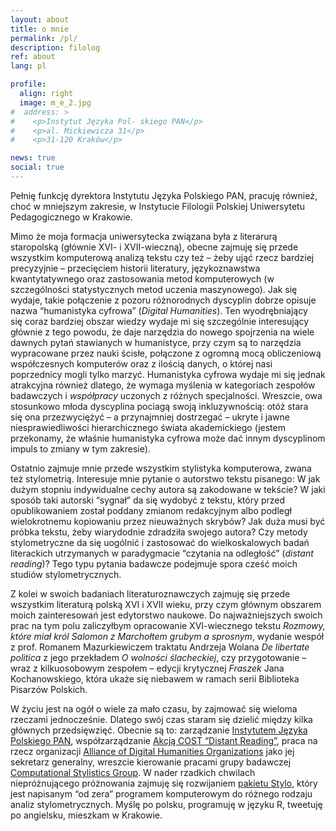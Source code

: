 ```yaml
---
layout: about
title: o mnie
permalink: /pl/
description: filolog
ref: about
lang: pl

profile:
  align: right
  image: m_e_2.jpg
#  address: >
#    <p>Instytut Języka Pol- skiego PAN</p>
#    <p>al. Mickiewicza 31</p>
#    <p>31-120 Kraków</p>

news: true
social: true
---
```



Pełnię funkcję dyrektora Instytutu Języka Polskiego PAN, pracuję również, choć w mniejszym zakresie, w Instytucie Filologii Polskiej Uniwersytetu Pedagogicznego w Krakowie.

Mimo że moja formacja uniwersytecka związana była z literarurą staropolską (głównie XVI- i XVII-wieczną), obecne zajmuję się przede wszystkim komputerową analizą tekstu czy też – żeby ująć rzecz bardziej precyzyjnie – przecięciem historii literatury, językoznawstwa kwantytatywnego oraz zastosowania metod komputerowych (w szczególności statystycznych metod uczenia maszynowego). Jak się wydaje, takie połączenie z pozoru różnorodnych dyscyplin dobrze opisuje nazwa “humanistyka cyfrowa” (_Digital Humanities_). Ten wyodrębniający się coraz bardziej obszar wiedzy wydaje mi się szczególnie interesujący głównie z tego powodu, że daje narzędzia do nowego spojrzenia na wiele dawnych pytań stawianych w humanistyce, przy czym są to narzędzia wypracowane przez nauki ścisłe, połączone z ogromną mocą obliczeniową współczesnych komputerów oraz z ilością danych, o której nasi poprzednicy mogli tylko marzyć. Humanistyka cyfrowa wydaje mi się jednak atrakcyjna również dlatego, że wymaga myślenia w kategoriach zespołów badawczych i _współpracy_ uczonych z różnych specjalności. Wreszcie, owa stosunkowo młoda dyscyplina pociagą swoją inkluzywnością: otóż stara się ona przezwyciężyć – a przynajmniej dostrzegać – ukryte i jawne niesprawiedliwości hierarchicznego świata akademickiego (jestem przekonamy, że właśnie humanistyka cyfrowa może dać innym dyscyplinom impuls to zmiany w tym zakresie).

Ostatnio zajmuje mnie przede wszystkim stylistyka komputerowa, zwana też stylometrią. Interesuje mnie pytanie o autorstwo tekstu pisanego: W jak dużym stopniu indywidualne cechy autora są zakodowane w tekście? W jaki sposób taki autorski “sygnał” da się wydobyć z tekstu, który przed opublikowaniem został poddany zmianom redakcyjnym albo podległ wielokrotnemu kopiowaniu przez nieuważnych skrybów? Jak duża musi być próbka tekstu, żeby wiarydodnie zdradziła swojego autora? Czy metody stylometryczne da się uogólnić i zastosować do wielkoskalowych badań literackich utrzymanych w paradygmacie “czytania na odległość” (_distant reading_)? Tego typu pytania badawcze podejmuje spora cześć moich studiów stylometrycznych.

Z kolei w swoich badaniach literaturoznawczych zajmuję się przede wszystkim literaturą polską XVI i XVII wieku, przy czym głównym obszarem moich zainteresowań jest edytorstwo naukowe. Do najważniejszych swoich prac na tym polu zaliczyłbym opracowanie XVI-wiecznego tekstu _Rozmowy, które miał król Salomon z Marchołtem grubym a sprosnym_, wydanie wespół z prof. Romanem Mazurkiewiczem traktatu Andrzeja Wolana _De libertate politica_ z jego przekładem _O wolności ślacheckiej_, czy przygotowanie – wraz z kilkuosobowym zespołem – edycji krytycznej _Fraszek_ Jana Kochanowskiego, która ukaże się niebawem w ramach serii Biblioteka Pisarzów Polskich.

W życiu jest na ogół o wiele za mało czasu, by zajmować się wieloma rzeczami jednocześnie. Dlatego swój czas staram się dzielić między kilka głównych przedsięwzięć. Obecnie są to: zarządzanie [Instytutem Języka Polskiego PAN](https://ijp.pan.pl/), współzarządzanie [Akcją COST “Distant Reading”](https://www.distant-reading.net/), praca na rzecz organizacji [Alliance of Digital Humanities Organizations](https://adho.org/) jako jej sekretarz generalny, wreszcie kierowanie pracami grupy badawczej [Computational Stylistics Group](https://computationalstylistics.github.io/). W nader rzadkich chwilach niepróżnującego próżnowania zajmuję się rozwijaniem [pakietu Stylo](https://cran.r-project.org/web/packages/stylo/index.html), który jest napisanym “od zera” programem komputerowym do różnego rodzaju analiz stylometrycznych. Myślę po polsku, programuję w języku R, tweetuję po angielsku, mieszkam w Krakowie. 





